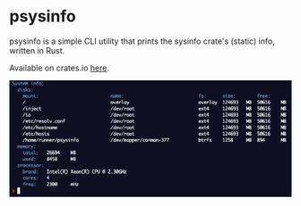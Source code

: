 # psysinfo
psysinfo is a simple CLI utility that prints the sysinfo crate's (static) info, written in Rust.

Available on crates.io [here](https://crates.io/crates/psysinfo).

![](https://github.com/amberisvibin/psysinfo/blob/master/psysinfo-output.png)
